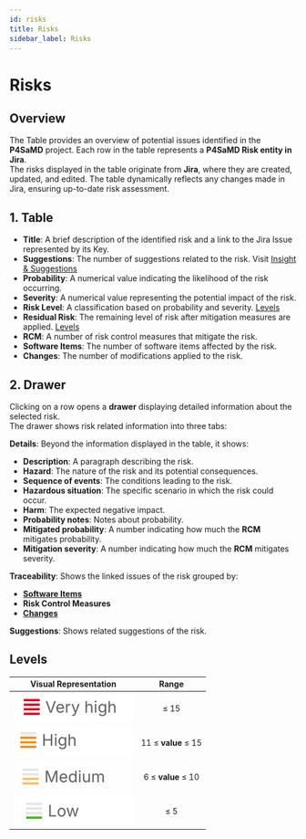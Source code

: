 ```yaml
---
id: risks
title: Risks
sidebar_label: Risks
---
```


# **Risks**  

## **Overview**  
The Table provides an overview of potential issues identified in the **P4SaMD** project. Each row in the table represents a **P4SaMD Risk entity in Jira**.  
The risks displayed in the table originate from **Jira**, where they are created, updated, and edited. The table dynamically reflects any changes made in Jira, ensuring up-to-date risk assessment.  

## 1. **Table**  

- **Title**: A brief description of the identified risk and a link to the Jira Issue represented by its Key.  
- **Suggestions**: The number of suggestions related to the risk. Visit [Insight & Suggestions](./insight_and_suggestions) 
- **Probability**: A numerical value indicating the likelihood of the risk occurring.  
- **Severity**: A numerical value representing the potential impact of the risk.  
- **Risk Level**: A classification based on probability and severity. [Levels](#levels)
- **Residual Risk**: The remaining level of risk after mitigation measures are applied. [Levels](Levels)
- **RCM**: A number of risk control measures that mitigate the risk.
- **Software Items**: The number of software items affected by the risk.  
- **Changes**: The number of modifications applied to the risk.  

## 2. **Drawer**  
Clicking on a row opens a **drawer** displaying detailed information about the selected risk. <br/>
The drawer shows risk related information into three tabs:

**Details**: Beyond the information displayed in the table, it shows:
   - **Description**: A paragraph describing the risk.
   - **Hazard**: The nature of the risk and its potential consequences.  
   - **Sequence of events**: The conditions leading to the risk.  
   - **Hazardous situation**: The specific scenario in which the risk could occur.  
   - **Harm**: The expected negative impact.  
   - **Probability notes**: Notes about probability.
   - **Mitigated probability**: A number indicating how much the **RCM** mitigates probability.
   - **Mitigation severity**: A number indicating how much the **RCM** mitigates severity.

**Traceability**: Shows the linked issues of the risk grouped by:
   - **[Software Items](./software_items)**
   - **Risk Control Measures**
   - **[Changes](./changes)**

**Suggestions**: Shows related suggestions of the risk.

## Levels

|Visual Representation|Range|
|:--------:|:-------:|
|![alt text](img/risks_very_high.png)| ≤ 15 | 
|![alt text](img/risks_high.png)| 11 ≤ **value** ≤ 15|
|![alt text](img/risks_medium.png)| 6 ≤ **value** ≤ 10|
|![alt text](img/risks_low.png)| ≤ 5|